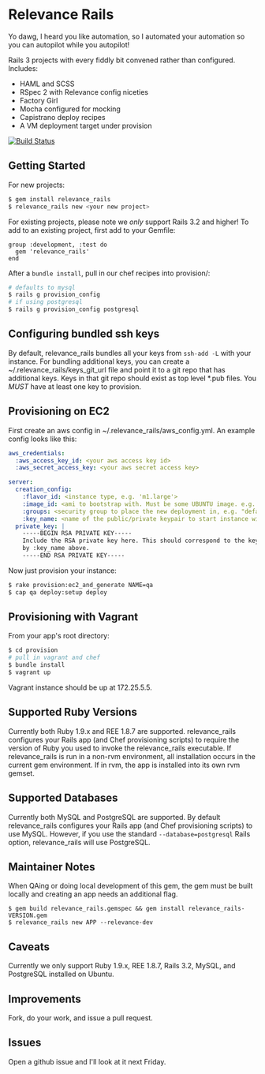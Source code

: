 Relevance Rails
==============

Yo dawg, I heard you like automation, so I automated your automation so you can autopilot while you autopilot!

Rails 3 projects with every fiddly bit convened rather than configured. Includes:

* HAML and SCSS
* RSpec 2 with Relevance config niceties
* Factory Girl
* Mocha configured for mocking
* Capistrano deploy recipes
* A VM deployment target under provision

[![Build Status](https://secure.travis-ci.org/relevance/relevance_rails.png?branch=master)](http://travis-ci.org/relevance/relevance_rails)

Getting Started
---------------

For new projects:

````sh
$ gem install relevance_rails
$ relevance_rails new <your new project>
````

For existing projects, please note we *only* support Rails 3.2 and higher!  To add to an existing project, first add to your Gemfile:

    group :development, :test do
      gem 'relevance_rails'
    end

After a `bundle install`, pull in our chef recipes into provision/:

```sh
# defaults to mysql
$ rails g provision_config
# if using postgresql
$ rails g provision_config postgresql
```

Configuring bundled ssh keys
----------------------------

By default, relevance_rails bundles all your keys from `ssh-add -L` with your instance. For bundling
additional keys, you can create a ~/.relevance_rails/keys_git_url file and point it to a git repo that
has additional keys. Keys in that git repo should exist as top level *.pub files. You *MUST* have at
least one key to provision.

Provisioning on EC2
-------------------

First create an aws config in ~/.relevance\_rails/aws\_config.yml.
An example config looks like this:

```yaml
aws_credentials:
  :aws_access_key_id: <your aws access key id>
  :aws_secret_access_key: <your aws secret access key>

server:
  creation_config:
    :flavor_id: <instance type, e.g. 'm1.large'>
    :image_id: <ami to bootstrap with. Must be some UBUNTU image. e.g. "ami-fd589594">
    :groups: <security group to place the new deployment in, e.g. "default">
    :key_name: <name of the public/private keypair to start instance with>
  private_key: |
    -----BEGIN RSA PRIVATE KEY-----
    Include the RSA private key here. This should correspond to the keypair indicated
    by :key_name above.
    -----END RSA PRIVATE KEY-----
```

Now just provision your instance:

```sh
$ rake provision:ec2_and_generate NAME=qa
$ cap qa deploy:setup deploy
```

Provisioning with Vagrant
-------------------------

From your app's root directory:

```sh
$ cd provision
# pull in vagrant and chef
$ bundle install
$ vagrant up
```

Vagrant instance should be up at 172.25.5.5.

Supported Ruby Versions
-----------------------

Currently both Ruby 1.9.x and REE 1.8.7 are supported. relevance_rails
configures your Rails app (and Chef provisioning scripts) to require the version
of Ruby you used to invoke the relevance_rails executable. If relevance_rails is run
in a non-rvm environment, all installation occurs in the current gem environment. If in rvm,
the app is installed into its own rvm gemset.

Supported Databases
-------------------

Currently both MySQL and PostgreSQL are supported.  By default relevance_rails configures
your Rails app (and Chef provisioning scripts) to use MySQL.  However, if you use the
standard `--database=postgresql` Rails option, relevance_rails will use PostgreSQL.

Maintainer Notes
----------------

When QAing or doing local development of this gem, the gem must be built locally and creating
an app needs an additional flag.

    $ gem build relevance_rails.gemspec && gem install relevance_rails-VERSION.gem
    $ relevance_rails new APP --relevance-dev

Caveats
-------

Currently we only support Ruby 1.9.x, REE 1.8.7, Rails 3.2, MySQL, and PostgreSQL installed on Ubuntu.

Improvements
------------

Fork, do your work, and issue a pull request.

Issues
------

Open a github issue and I'll look at it next Friday.

